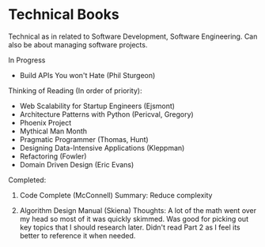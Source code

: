 # Technical Books

Technical as in related to Software Development, Software Engineering. Can also be about managing software projects.

In Progress
- Build APIs You won't Hate (Phil Sturgeon)

Thinking of Reading (In order of priority):
- Web Scalability for Startup Engineers (Ejsmont)
- Architecture Patterns with Python (Pericval, Gregory)
- Phoenix Project
- Mythical Man Month
- Pragmatic Programmer (Thomas, Hunt)
- Designing Data-Intensive Applications (Kleppman)
- Refactoring (Fowler)
- Domain Driven Design (Eric Evans)

Completed:
1. Code Complete (McConnell)
Summary: Reduce complexity

2. Algorithm Design Manual (Skiena)
Thoughts: A lot of the math went over my head so most of it was quickly skimmed. Was good for picking out key topics that I should research later. Didn't read Part 2 as I feel its better to reference it when needed.
